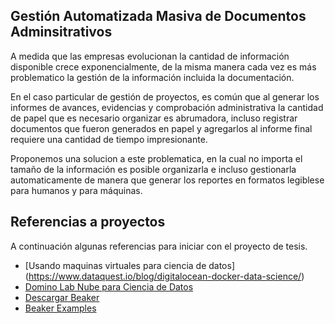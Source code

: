 ## Gestión Automatizada Masiva de Documentos Adminsitrativos

A medida que las empresas evolucionan la cantidad de información disponible crece exponencialmente, de la misma manera cada vez es más problematico la gestión de la información incluida la documentación.

En el caso particular de gestión de proyectos, es común que al generar los informes de avances, evidencias y comprobación administrativa la cantidad de papel que es necesario organizar es abrumadora, incluso registrar documentos que fueron generados en papel y agregarlos al informe final requiere una cantidad de tiempo impresionante.

Proponemos una solucion a este problematica, en la cual no importa el tamaño de la información es posible organizarla e incluso gestionarla automaticamente de manera que generar los reportes en formatos legiblese para humanos y para máquinas.



## Referencias a proyectos

A continuación algunas referencias para iniciar con el proyecto de tesis.


* [Usando maquinas virtuales para ciencia de datos] (https://www.dataquest.io/blog/digitalocean-docker-data-science/)
* [Domino Lab Nube para Ciencia de Datos](https://blog.dominodatalab.com/what-is-a-data-science-platform/)
* [Descargar Beaker](http://beakernotebook.com/getting-started?linux&scroll)
* [Beaker Examples](https://pub.beakernotebook.com/publications/category/560a8d87-db3d-4b2a-81ee-45dfea5d4585)

